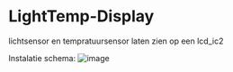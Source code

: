 # LightTemp-Display
lichtsensor en tempratuursensor laten zien op een lcd_ic2

Instalatie schema:
![image](https://github.com/user-attachments/assets/e769b742-dc7d-474e-9a22-8c20c3dfc129)
